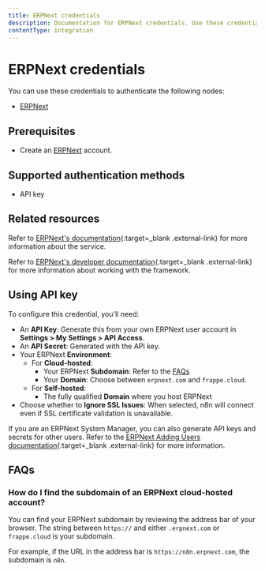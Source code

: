 ```yaml
---
title: ERPNext credentials
description: Documentation for ERPNext credentials. Use these credentials to authenticate ERPNext in n8n, a workflow automation platform.
contentType: integration
---
```


# ERPNext credentials

You can use these credentials to authenticate the following nodes:

- [ERPNext](/integrations/builtin/app-nodes/n8n-nodes-base.erpnext/)

## Prerequisites

- Create an [ERPNext](https://erpnext.com) account.

## Supported authentication methods

- API key

## Related resources

Refer to [ERPNext's documentation](https://docs.erpnext.com/docs/user/manual/en/introduction){:target=_blank .external-link} for more information about the service.

Refer to [ERPNext's developer documentation](https://frappeframework.com/docs/user/en/introduction){:target=_blank .external-link} for more information about working with the framework.


## Using API key

To configure this credential, you'll need:

- An **API Key**: Generate this from your own ERPNext user account in **Settings > My Settings > API Access**.
- An **API Secret**: Generated with the API key.
- Your ERPNext **Environment**:
    - For **Cloud-hosted**:
        - Your ERPNext **Subdomain**: Refer to the [FAQs](#how-to-find-the-subdomain-of-an-erpnext-cloud-hosted-account)
        - Your **Domain**: Choose between `erpnext.com` and `frappe.cloud`.
    - For **Self-hosted**:
        - The fully qualified **Domain** where you host ERPNext
- Choose whether to **Ignore SSL Issues**: When selected, n8n will connect even if SSL certificate validation is unavailable.

If you are an ERPNext System Manager, you can also generate API keys and secrets for other users. Refer to the [ERPNext Adding Users documentation](https://docs.erpnext.com/docs/user/manual/en/adding-users){:target=_blank .external-link} for more information.

## FAQs

### How do I find the subdomain of an ERPNext cloud-hosted account?

You can find your ERPNext subdomain by reviewing the address bar of your browser. The string between `https://` and either `.erpnext.com` or `frappe.cloud` is your subdomain.

For example, if the URL in the address bar is `https://n8n.erpnext.com`, the subdomain is `n8n`.

